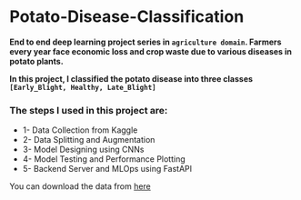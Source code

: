 # Potato-Disease-Classification

**End to end deep learning project series in `agriculture domain`. Farmers every year face economic loss and crop waste due to various diseases in potato plants.**

**In this project, I classified the potato disease into three classes `[Early_Blight, Healthy, Late_Blight]`**

### The steps I used in this project are:
- 1- Data Collection from Kaggle
- 2- Data Splitting and Augmentation
- 3- Model Designing using CNNs
- 4- Model Testing and Performance Plotting
- 5- Backend Server and MLOps using FastAPI 


You can download the data from [here](https://www.kaggle.com/datasets/arjuntejaswi/plant-village/download)

